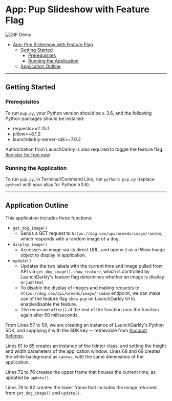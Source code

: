 # App: Pup Slideshow with Feature Flag
![GIF Demo](https://haypublic.s3.amazonaws.com/ld.gif)
- [App: Pup Slideshow with Feature Flag](#app-pup-slideshow-with-feature-flag)
  - [Getting Started](#getting-started)
    - [Prerequisites](#prerequisites)
    - [Running the Application](#running-the-application)
  - [Application Outline](#application-outline)
___
## Getting Started
### Prerequisites
To run `pup.py`, your Python version should be ≥ 3.6, and the following Python packages should be installed:
- requests>=2.25.1
- pillow>=8.1.2
- launchdarkly-server-sdk>=7.0.2

Authorization from LaunchDarkly is also required to toggle the feature flag. [Register for free now](https://app.launchdarkly.com/signup).
### Running the Application
To run `pup.py`, in Terminal/Command Line, run `python3 pup.py` (replace `python3` with your alias for Python ≥3.6).

___

## Application Outline

This application includes three functions:
- `get_dog_image()`
  - Sends a GET request to `https://dog.ceo/api/breeds/image/random`, which responds with a random image of a dog.
- `display_image()`
  - Accesses an image via its direct URL, and opens it as a Pillow Image object to display in application.
- `update()`
  - Updates the two labels with the current time and image pulled from API via `get_dog_image()`. `show_feature`, which is controlled by LaunchDarkly's feature flag determines whether an image is display or just text.
  - To disable the display of images and making requests to `https://dog.ceo/api/breeds/image/random` endpoint, we can make use of the feature flag `show-pup` on LaunchDarkly UI to enable/disable the feature.
  - The recursive `after()` at the end of the function runs the function again after 60 milliseconds.

From Lines 57 to 59, we are creating an instance of LaunchDarkly's Python SDK, and supplying it with the SDK key -- retrievable from [Account Settings](https://app.launchdarkly.com/settings/projects).

Lines 61 to 65 creates an instance of the tkinter class, and setting the height and width parameters of the application window. Lines 68 and 69 creates the white background as `canvas`, with the same dimensions of the application.

Lines 72 to 76 creates the upper frame that houses the current time, as updated by `update()`.

Lines 79 to 82 creates the lower frame that includes the image returned from `get_dog_image()` and `update()`.



